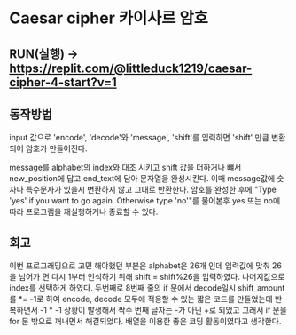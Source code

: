 # Caesar cipher 카이사르 암호

## RUN(실행) -> https://replit.com/@littleduck1219/caesar-cipher-4-start?v=1

## 동작방법

input 값으로 'encode', 'decode'와 'message', 'shift'를 입력하면 'shift' 만큼 변환되어 암호가 만들어진다.

message를 alphabet의 index와 대조 시키고 shift 값을 더하거나 뺴서 new_position에 답고 end_text에 담아 문자열을 완성시킨다. 이때 message값에 숫자나 특수문자가 있을시 변환하지 않고 그대로 반환한다.
암호를 완성한 후에 "Type 'yes' if you want to go again. Otherwise type 'no'"를 물어본후 yes 또는 no에 따라 프로그램을 재실행하거나 종료할 수 있다.

## 회고

이번 프로그래밍으로 고민 해야했던 부분은 alphabet은 26개 인데 입력값에 맞춰 26을 넘어가 면 다시 1부터 인식하기 위해 
shift = shift%26을 입력하였다. 나머지값으로 index를 선택하게 하였다.
두번째로 8번째 줄의 if 문에서 decode일시 shift_amount를 *= -1로 하여 encode, decode 모두에 적용할 수 있는 짧은 코드를 만들었는데 반복하면서 -1 * -1 상황이 발생해서 짝수 번째 글자는 -가 아닌 +로 되었고 그래서 if 문을 for 문 밖으로 꺼내면서 해결되었다. 배열을 이용한 좋은 코딩 활동이였다고 생각한다.
